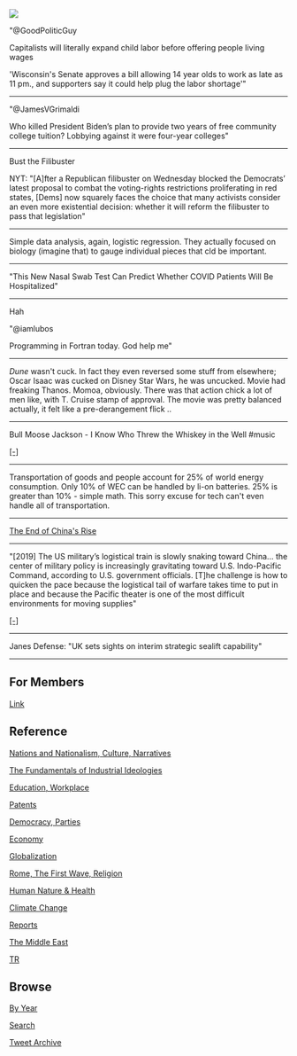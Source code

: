 <img src="https://drive.google.com/uc?export=view&id=1B2wf9R7AMH1d7Vw6e2mucLbIQ5NSjir7"/>

"@GoodPoliticGuy

Capitalists will literally expand child labor before offering people living wages

'Wisconsin's Senate approves a bill allowing 14 year olds to work as
late as 11 pm., and supporters say it could help plug the labor shortage'"

---

"@JamesVGrimaldi

Who killed President Biden’s plan to provide two years of free
community college tuition? Lobbying against it were four-year
colleges"

---

Bust the Filibuster

NYT: "[A]fter a Republican filibuster on Wednesday blocked the
Democrats’ latest proposal to combat the voting-rights restrictions
proliferating in red states, [Dems] now squarely faces the choice that
many activists consider an even more existential decision: whether it
will reform the filibuster to pass that legislation"

---


Simple data analysis, again, logistic regression. They actually
focused on biology (imagine that) to gauge individual pieces that cld
be important.

---

"This New Nasal Swab Test Can Predict Whether COVID Patients Will Be Hospitalized"

---

Hah

"@iamlubos

Programming in Fortran today. God help me"

---

*Dune* wasn't cuck. In fact they even reversed some stuff from
elsewhere; Oscar Isaac was cucked on Disney Star Wars, he was
uncucked. Movie had freaking Thanos. Momoa, obviously. There was that
action chick a lot of men like, with T. Cruise stamp of approval. The
movie was pretty balanced actually, it felt like a pre-derangement
flick ..

---

Bull Moose Jackson - I Know Who Threw the Whiskey in the Well \#music

[[-]](https://youtu.be/yOKQ1lQH0_w?t=23)

---

Transportation of goods and people account for 25% of world energy
consumption. Only 10% of WEC can be handled by li-on batteries. 25% is
greater than 10% - simple math. This sorry excuse for tech can't even
handle all of transportation.

---

[The End of China's Rise](2021/10/the-end-of-chinas-rise-beckley.md)

---

"[2019] The US military’s logistical train is slowly snaking toward
China... the center of military policy is increasingly gravitating
toward U.S. Indo-Pacific Command, according to U.S. government
officials. [T]he challenge is how to quicken the pace because the
logistical tail of warfare takes time to put in place and because the
Pacific theater is one of the most difficult environments for moving
supplies"

[[-]](https://www.defensenews.com/news/your-military/2019/05/08/the-us-militarys-logistical-train-is-slowly-snaking-toward-china/)

---

Janes Defense: "UK sets sights on interim strategic sealift capability"

---

## For Members

[Link](https://thirdwave-members.herokuapp.com)

## Reference

[Nations and Nationalism, Culture, Narratives](/2013/02/nations-and-nationalism.md)

[The Fundamentals of Industrial Ideologies](/2011/04/fundamentals-of-industrial-ideologies.md)

[Education, Workplace](2017/09/education-workplace.md)

[Patents](/2018/09/patents.md)

[Democracy, Parties](/2016/11/democracy.md)

[Economy](/2018/05/economy.md)

[Globalization](/2018/09/globalization.md)

[Rome, The First Wave, Religion](/2017/12/rome.md)

[Human Nature & Health](/2020/07/human-nature.md)

[Climate Change](/2018/12/climate.md)

[Reports](/2019/05/reports.md)

[The Middle East](/2019/07/middleeast.md)

[TR](../tr)

## Browse

[By Year](years.md)

[Search](search.html)

[Tweet Archive](/tweets/README.md)


